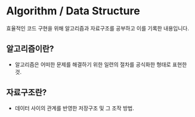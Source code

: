 # Algorithm / Data Structure
효율적인 코드 구현을 위해 알고리즘과 자료구조를 공부하고 이를 기록한 내용입니다.

## 알고리즘이란?
- 알고리즘은 어떠한 문제를 해결하기 위한 일련의 절차를 공식화한 형태로 표현한 것. 

## 자료구조란?
-  데이터 사이의 관계를 반영한 저장구조 및 그 조작 방법.
